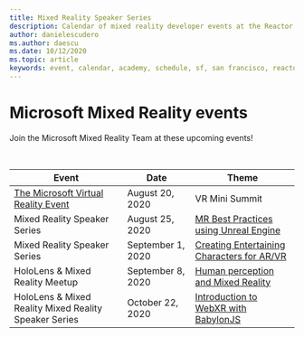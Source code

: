 ```yaml
---
title: Mixed Reality Speaker Series
description: Calendar of mixed reality developer events at the Reactor in San Francisco.
author: danielescudero
ms.author: daescu
ms.date: 10/12/2020
ms.topic: article
keywords: event, calendar, academy, schedule, sf, san francisco, reactor
---
```


# Microsoft Mixed Reality events

Join the Microsoft Mixed Reality Team at these upcoming events!

<br>

|Event|Date|Theme|
|-------------|-------------|-----|
| [The Microsoft Virtual Reality Event](https://www.meetup.com/hololens-mr/events/272364822/)|August 20, 2020|VR Mini Summit|
| Mixed Reality Speaker Series|August 25, 2020|[MR Best Practices using Unreal Engine](https://channel9.msdn.com/Shows/Docs-Mixed-Reality/Tips-and-Best-Practices-for-using-UE4-in-MR)|
| Mixed Reality Speaker Series|September 1, 2020|[Creating Entertaining Characters for AR/VR](https://channel9.msdn.com/Shows/Docs-Mixed-Reality/Creating-Entertaining-Characters-for-Mixed-Reality)|
| HoloLens & Mixed Reality Meetup|September 8, 2020|[Human perception and Mixed Reality](https://channel9.msdn.com/Shows/Docs-Mixed-Reality/Human-Perception-and-Mixed-Reality)|
| HoloLens & Mixed Reality Mixed Reality Speaker Series|October 22, 2020|[Introduction to WebXR with BabylonJS](https://www.meetup.com/hololens-mr/events/274042144/)|



